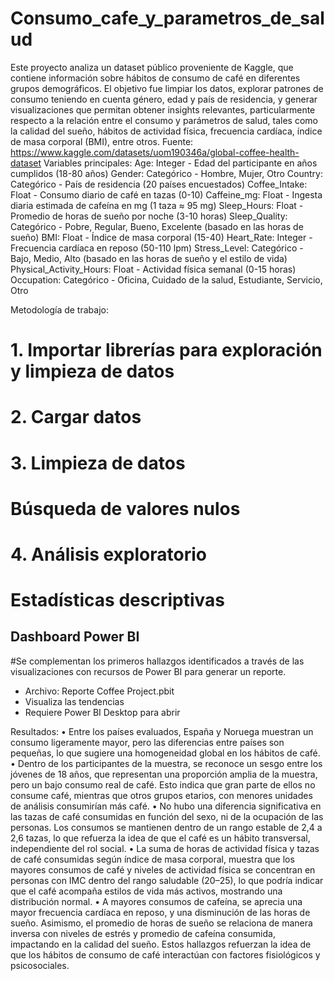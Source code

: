 # Consumo_cafe_y_parametros_de_salud
Este proyecto analiza un dataset público proveniente de Kaggle, que contiene información sobre hábitos de consumo de café en diferentes grupos demográficos. El objetivo fue limpiar los datos, explorar patrones de consumo teniendo en cuenta género, edad y país de residencia, y generar visualizaciones que permitan obtener insights relevantes, particularmente respecto a la relación entre el consumo y parámetros de salud, tales como la calidad del sueño, hábitos de actividad física, frecuencia cardíaca, índice de masa corporal (BMI), entre otros.
Fuente: https://www.kaggle.com/datasets/uom190346a/global-coffee-health-dataset
Variables principales:
 Age:	Integer - Edad del participante en años cumplidos (18-80 años)
 Gender:	Categórico	- Hombre, Mujer, Otro
 Country:	Categórico	- País de residencia (20 países encuestados)
 Coffee_Intake:	Float -	Consumo diario de café en tazas (0-10)
 Caffeine_mg:	Float	- Ingesta diaria estimada de cafeína en mg (1 taza ≈ 95 mg)
 Sleep_Hours:	Float -	Promedio de horas de sueño por noche (3-10 horas)
 Sleep_Quality:	Categórico -	Pobre, Regular, Bueno, Excelente (basado en las horas de sueño)
 BMI:	Float -	Índice de masa corporal (15-40)
 Heart_Rate:	Integer	- Frecuencia cardíaca en reposo (50-110 lpm)
 Stress_Level: Categórico	- Bajo, Medio, Alto (basado en las horas de sueño y el estilo de vida)
 Physical_Activity_Hours:	Float	- Actividad física semanal (0-15 horas)
 Occupation:	Categórico	- Oficina, Cuidado de la salud, Estudiante, Servicio, Otro

Metodología de trabajo:
# 1. Importar librerías para exploración y limpieza de datos
# 2. Cargar datos
# 3. Limpieza de datos
# Búsqueda de valores nulos
# 4. Análisis exploratorio
# Estadísticas descriptivas

## Dashboard Power BI
#Se complementan los primeros hallazgos identificados a través de las visualizaciones con recursos de Power BI para generar un reporte.
- Archivo: Reporte Coffee Project.pbit
- Visualiza las tendencias
- Requiere Power BI Desktop para abrir

Resultados: 
•	Entre los países evaluados, España y Noruega muestran un consumo ligeramente mayor, pero las diferencias entre países son pequeñas, lo que sugiere una homogeneidad global en los hábitos de café.
•	Dentro de los participantes de la muestra, se reconoce un sesgo entre los jóvenes de 18 años, que representan una proporción amplia de la muestra, pero un bajo consumo real de café. Esto indica que gran parte de ellos no consume café, mientras que otros grupos etarios, con menores unidades de análisis consumirían más café.
•	No hubo una diferencia significativa en las tazas de café consumidas en función del sexo, ni de la ocupación de las personas. Los consumos se mantienen dentro de un rango estable de 2,4 a 2,6 tazas, lo que refuerza la idea de que el café es un hábito transversal, independiente del rol social.
•	La suma de horas de actividad física y tazas de café consumidas según índice de masa corporal, muestra que los mayores consumos de café y niveles de actividad física se concentran en personas con IMC dentro del rango saludable (20–25), lo que podría indicar que el café acompaña estilos de vida más activos, mostrando una distribución normal.
•	A mayores consumos de cafeína, se aprecia una mayor frecuencia cardíaca en reposo, y una disminución de las horas de sueño. Asimismo, el promedio de horas de sueño se relaciona de manera inversa con niveles de estrés y promedio de cafeína consumida, impactando en la calidad del sueño. Estos hallazgos refuerzan la idea de que los hábitos de consumo de café interactúan con factores fisiológicos y psicosociales.




 

